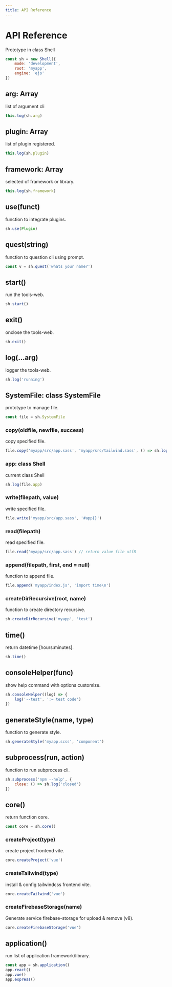 ```yaml
---
title: API Reference
---
```

# API Reference
Prototype in class Shell
```javascript
const sh = new Shell({
	mode: 'development',
	root: 'myapp',
	engine: 'ejs'
})
```
## arg: Array
list of argument cli
```javascript
this.log(sh.arg)
```
## plugin: Array
list of plugin registered.
```javascript
this.log(sh.plugin)
```
## framework: Array
selected of framework or library.
```javascript
this.log(sh.framework)
```
## use(funct)
function to integrate plugins.
```javascript
sh.use(Plugin)
```
## quest(string)
function to question cli using prompt.
```javascript
const v = sh.quest('whats your name?')
```
## start()
run the tools-web.
```javascript
sh.start()
```
## exit()
onclose the tools-web.
```javascript
sh.exit()
```
## log(...arg)
logger the tools-web.
```javascript
sh.log('running')
```
## SystemFile: class SystemFile
prototype to manage file.
```javascript
const file = sh.SystemFile
```
### copy(oldfile, newfile, success)
copy specified file.
```javascript
file.copy('myapp/src/app.sass', 'myapp/src/tailwind.sass', () => sh.log('success'))
```
### app: class Shell
current class Shell
```javascript
sh.log(file.app)
```
### write(filepath, value)
write specified file.
```javascript
file.write('myapp/src/app.sass', '#app{}')
```
### read(filepath)
read specified file.
```javascript
file.read('myapp/src/app.sass') // return value file utf8
```
### append(filepath, first, end = null)
function to append file.
```javascript
file.append('myapp/index.js', 'import time\n')
```
### createDirRecursive(root, name)
function to create directory recursive.
```javascript
sh.createDirRecursive('myapp', 'test')
```
## time()
return datetime [hours:minutes].
```javascript
sh.time()
```
## consoleHelper(func)
show help command with options customize.
```javascript
sh.consoleHelper((log) => {
	log('--test', ':= test code')
})
```
## generateStyle(name, type)
function to generate style.
```javascript
sh.generateStyle('myapp.scss', 'component')
```
## subprocess(run, action)
function to run subprocess cli.
```javascript
sh.subprocess('npm --help', {
	close: () => sh.log('closed')
})
```
## core()
return function core.
```javascript
const core = sh.core()
```
### createProject(type)
create project frontend vite.
```javascript
core.createProject('vue')
```
### createTailwind(type)
install & config tailwindcss frontend vite.
```javascript
core.createTailwind('vue')
```
### createFirebaseStorage(name)
Generate service firebase-storage for upload & remove (v8).
```javascript
core.createFirebaseStorage('vue')
```
## application()
run list of application framework/library.
```javascript
const app = sh.application()
app.react()
app.vue()
app.express()
```